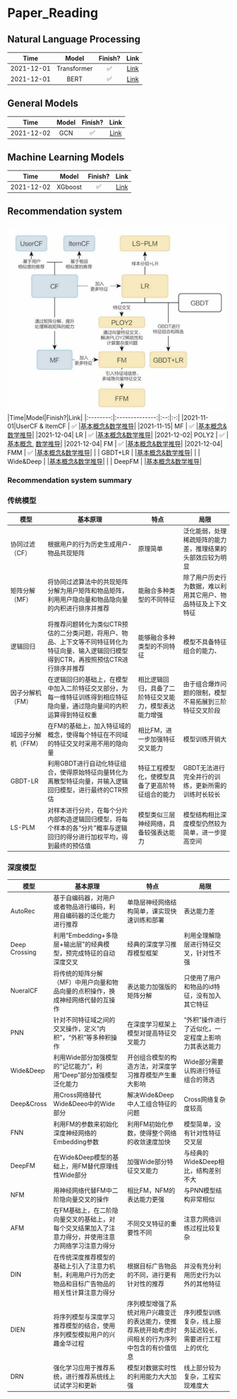 # Paper_Reading

## Natural Language Processing
|Time|Model|Finish?|Link|
|:-:|:-:|:-:|:-:|
|2021-12-01|Transformer|✅|[Link](https://github.com/HenryWang628/Paper_Reading/tree/main/Transformer)|
|2021-12-01|BERT|✅|[Link](https://github.com/HenryWang628/Paper_Reading/tree/main/BERT)|

## General Models
|Time|Model|Finish?|Link|
|:-:|:-:|:-:|:-:|
|2021-12-02|GCN|✅|[Link](https://distill.pub/2021/gnn-intro/) |

## Machine Learning Models
|Time|Model|Finish?|Link|
|:-:|:-:|:-:|:-:|
|2021-12-02|XGboost|✅|[Link](https://github.com/HenryWang628/Paper_Reading/blob/main/Machine%20Learning/XGBoost.pdf) |

## Recommendation system
![image](https://github.com/HenryWang628/Paper_Reading/blob/main/pic/RS.JPG?raw=true)
|Time|Model|Finish?|Link|
|:--------:|:--------------:|:--:|:-:|
|2021-11-01|UserCF & ItemCF | ✅ |[基本概念&数学推导](https://github.com/HenryWang628/Paper_Reading/blob/main/Recommendation%20System/UserCF%26ItemCF.pdf)|
|2021-11-15|     MF         | ✅ |[基本概念&数学推导](https://github.com/HenryWang628/Paper_Reading/blob/main/Recommendation%20System/MF--%20SVD%E3%80%81LFM%E3%80%81RSVD%E3%80%81SVD%2B%2B%EF%BC%88Matrix%20Factorization%EF%BC%89.pdf)|
|2021-12-04|     LR         | ✅ |[基本概念&数学推导](https://github.com/HenryWang628/Paper_Reading/blob/main/Recommendation%20System/LR.pdf)|
|2021-12-02|     POLY2      | ✅ |[基本概念](https://github.com/HenryWang628/Paper_Reading/blob/main/Recommendation%20System/POLY2.md), [数学推导](https://github.com/HenryWang628/Paper_Reading/blob/main/Recommendation%20System/POLY2.pdf)|
|2021-12-04|     FM         | ✅ |[基本概念&数学推导](https://github.com/HenryWang628/Paper_Reading/blob/main/Recommendation%20System/FM.pdf)|
|2021-12-04|    FMM         | ✅ |[基本概念&数学推导](https://github.com/HenryWang628/Paper_Reading/blob/main/Recommendation%20System/FFM.pdf)|
|          |    GBDT+LR     |    |[基本概念&数学推导]()|
|          |   Wide&Deep    |    |[基本概念&数学推导]()|
|          |    DeepFM      |    |[基本概念&数学推导]()|



### Recommendation system summary
### 传统模型
| 模型                | 基本原理                                                     | 特点                                                   | 局限                                                         |
| ------------------- | ------------------------------------------------------------ | ------------------------------------------------------ | ------------------------------------------------------------ |
| 协同过滤（CF）      | 根据用户的行为历史生成用户-物品共现矩阵                      | 原理简单                                               | 泛化能弱，处理稀疏矩阵的能力差，推理结果的头部效应较为明显   |
| 矩阵分解（MF）      | 将协同过滤算法中的共现矩阵分解为用户矩阵和物品矩阵，利用用户隐向量和物品隐向量的内积进行排序并推荐 | 能融合多种类型的不同特征                               | 除了用户历史行为数据，难以利用其它用户、物品特征及上下文特征 |
| 逻辑回归            | 将推荐问题转化为类似CTR预估的二分类问题，将用户、物品、上下文等不同特征转化为特征向量、输入逻辑回归模型得到CTR，再按照预估CTR进行排序并推荐 | 能够融合多种类型的不同特征                             | 模型不具备特征组合的能力、                                   |
| 因子分解机（FM）    | 在逻辑回归的基础上，在模型中加入二阶特征交叉部分，为每一维特征训练得到相应特征隐向量，通过隐向量间的内积运算得到特征权重 | 相比逻辑回归，具备了二阶特征交叉能力，模型表达能力增强 | 由于组合爆炸问题的限制，模型不易拓展到三阶特征交叉阶段       |
| 域因子分解机（FFM） | 在FM的基础上，加入特征域的概念，使得每个特征在不同域的特征交叉时采用不用的隐向量 | 相比FM，进一步加强特征交叉能力                         | 模型训练开销大                                               |
| GBDT-LR             | 利用GBDT进行自动化特征组合，使得原始特征向量转化为离散型特征向量，并输入逻辑回归模型，进行最终的CTR预估 | 特征工程模型化，使模型具备了更高阶特征组合的能力       | GBDT无法进行完全并行的训练，更新所需的训练时长较长           |
| LS-PLM              | 对样本进行分片，在每个分片内部构造逻辑回归模型，将每个样本的各“分片”概率与逻辑回归的得分进行加权平均，得到最终的预估值 | 模型类似三层神经网络，具备较强表达能力                 | 模型结构相比深度模型仍然较为简单，进一步提高空间             |

### 深度模型

| 模型          | 基本原理                                                     | 特点                                                         | 局限                                                     |
| ------------- | ------------------------------------------------------------ | ------------------------------------------------------------ | -------------------------------------------------------- |
| AutoRec       | 基于自编码器，对用户或者物品进行编码，利用自编码器的泛化能力进行推荐 | 单隐层神经网络结构简单，课实现快速训练和部署                 | 表达能力差                                               |
| Deep Crossing | 利用“Embedding+多隐层+输出层”的经典模型，预完成特征的自动深度交叉 | 经典的深度学习推荐模型框架                                   | 利用全理解隐层进行特征交叉，针对性不强                   |
| NueralCF      | 将传统的矩阵分解（MF）中用户向量和物品向量的点积操作，换成神经网络代替的互操作 | 表达能力加强版的矩阵分解                                     | 只使用了用户和物品的id特征，没有加入其它特征             |
| PNN           | 针对不同特征域之间的交叉操作，定义“内积”，“外积”等多种积操作 | 在深度学习框架上模型对提高特征交叉能力                       | “外积”操作进行了近似化，一定程度上影响力其表达能力       |
| Wide&Deep     | 利用Wide部分加强模型的“记忆能力”，利用“Deep”部分加强模型泛化能力 | 开创组合模型的构造方法，对深度学习推荐模型产生重大影响       | Wide部分需要认购进行特征组合的筛选                       |
| Deep&Cross    | 用Cross网络替代Wide&Deeo中的Wide部分                         | 解决Wide&Deep中人工组合特征的问题                            | Cross网络复杂度较高                                      |
| FNN           | 利用FM的参数来初始化深度神经网络的Embedding参数              | 利用FM初始化参数，使得整个网络的收敛速度加快                 | 模型简单，没有针对性特征交叉层                           |
| DeepFM        | 在Wide&Deep模型的基础上，用FM替代原理线性Wide部分            | 加强Wide部分特征交叉能力                                     | 与经典的Wide&Deep相比，结构差别不大                      |
| NFM           | 用神经网络代替FM中二阶隐向量交叉的操作                       | 相比FM，NFM的表达能力更强                                    | 与PNN模型结构非常相似                                    |
| AFM           | 在FM基础上，在二阶隐向量交叉的基础上，对每个交叉结果加入了注意力得分，并使用注意力网络学习注意力得分 | 不同交叉特征的重要性不同                                     | 注意力网络训练过程比较复杂                               |
| DIN           | 在传统深度推荐模型的基础上引入了注意力机制，利用用户行为历史物品和目标广告物品的相关性计算注意力得分 | 根据目标广告物品的不同，进行更有针对性的推荐                 | 并没有充分利用历史行为以外的其他特征                     |
| DIEN          | 将序列模型与深度学习推荐模型的结合，使用序列模型模拟用户的兴趣金华过程 | 序列模型增强了系统对用户兴趣变迁的表达能力，使推荐系统开始考虑时间相关的行为序列中包含的有价值信息 | 序列模型训练复杂，线上服务延迟较长，需要进行工程上的优化 |
| DRN           | 强化学习应用于推荐系统，进行推荐系统线上试试学习和更新       | 模型对数据实时性的利用能力大大加强                           | 线上部分较为复杂，工程实现难度大                         |
